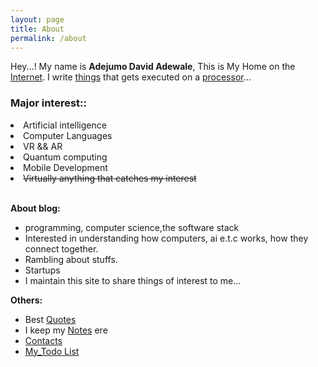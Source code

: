```yaml
---
layout: page
title: About
permalink: /about
---
```


Hey...! My name is **Adejumo David Adewale**, This is My Home on the [Internet](/about). I write [things](https://en.wikipedia.org/wiki/Computer_program) that gets executed on a [processor](https://en.wikipedia.org/wiki/Central_processing_unit)...
		

### **Major interest**::<br>
<div>
	<li>Artificial intelligence</li>
	<li>Computer Languages</li>
	<li>VR && AR</li>
	<li>Quantum computing</li>
	<li>Mobile Development</li>	
	<li><del>Virtually anything that catches my interest</del></li>
</div><br>



**About blog:**

* programming, computer science,the software stack
* Interested in understanding how computers, ai e.t.c works, how they connect together.
* Rambling about stuffs.
* Startups
* I maintain this site to share things of interest to me...

**Others:**
* Best [Quotes](/quotes)<br>
* I keep my [Notes](/notes) ere
* [Contacts](/contacts)
* [My_Todo List](/todo.html)
